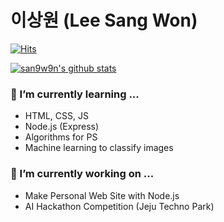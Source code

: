 # 이상원 (Lee Sang Won)

[![Hits](https://hits.seeyoufarm.com/api/count/incr/badge.svg?url=https%3A%2F%2Fgithub.com%2Fsan9w9n&count_bg=%2379C83D&title_bg=%23555555&icon=&icon_color=%23E7E7E7&title=hits&edge_flat=false)](https://hits.seeyoufarm.com)

[![san9w9n's github stats](https://github-readme-stats.vercel.app/api?username=san9w9n&show_icons=true&include_all_commits=true&count_private=true)](https://github-readme-stats.vercel.app/api?username=san9w9n)

### 🌱 I’m currently learning ...
- HTML, CSS, JS
- Node.js (Express)
- Algorithms for PS
- Machine learning to classify images

### 🔭 I’m currently working on ...
- Make Personal Web Site with Node.js
- AI Hackathon Competition (Jeju Techno Park)

<!--
**san9w9n/san9w9n** is a ✨ _special_ ✨ repository because its `README.md` (this file) appears on your GitHub profile.

Here are some ideas to get you started:

- 🔭 I’m currently working on ...
- 🌱 I’m currently learning ...
- 👯 I’m looking to collaborate on ...
- 🤔 I’m looking for help with ...
- 💬 Ask me about ...
- 📫 How to reach me: ...
- 😄 Pronouns: ...
- ⚡ Fun fact: ...
-->
